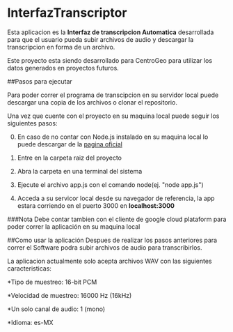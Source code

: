 # InterfazTranscriptor

Esta aplicacion es la **Interfaz de transcripcion Automatica**
desarrollada para que el usuario pueda subir archivos de audio y
descargar la transcripcion en forma de un archivo.

Este proyecto esta siendo desarrollado para CentroGeo para utilizar los
datos generados en proyectos futuros.

##Pasos para ejecutar

Para poder correr el programa de transcipcion en su servidor local puede
descargar una copia de los archivos o clonar el repositorio.

Una vez que cuente con el proyecto en su maquina local puede seguir los siguientes pasos:

0. En caso de no contar con Node.js instalado en su maquina local
   lo puede descargar de la [pagina oficial](https://nodejs.org/en/)

1. Entre en la carpeta raiz del proyecto

2. Abra la carpeta en una terminal del sistema

3. Ejecute el archivo app.js con el comando node(ej. "node app.js")

4. Acceda a su servicor local desde su navegador de referencia, la app
   estara corriendo en el puerto 3000 en **localhost:3000**

###Nota
Debe contar tambien con el cliente de google cloud plataform para poder
correr la aplicación en su maquina local

##Como usar la aplicación
Despues de realizar los pasos anteriores para correr el Software
podra subir archivos de audio para transcribirlos.

La aplicacion actualmente solo acepta archivos WAV con las siguientes caracteristicas:

\*Tipo de muestreo: 16-bit PCM

\*Velocidad de muestreo: 16000 Hz (16kHz)

\*Un solo canal de audio: 1 (mono)

\*Idioma: es-MX
